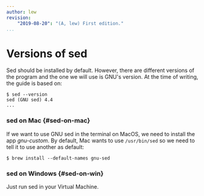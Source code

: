 ```yaml
---
author: lew
revision:
    "2019-08-20": "(A, lew) First edition."
...
```

Versions of sed
=======================

Sed should be installed by default. However, there are different versions of the program and the one we will use is GNU's version. At the time of writing, the guide is based on:

```
$ sed --version
sed (GNU sed) 4.4
...
```



### sed on Mac {#sed-on-mac}

If we want to use GNU sed in the terminal on MacOS, we need to install the app *gnu-custom*. By default, Mac wants to use `/usr/bin/sed` so we need to tell it to use another as default:

```
$ brew install --default-names gnu-sed
```



### sed on Windows {#sed-on-win}

Just run sed in your Virtual Machine.

